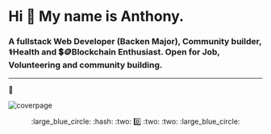# Hi 👋  My name is Anthony.

### A fullstack Web Developer (Backen Major), Community builder,    :medical_symbol:Health and :heavy_dollar_sign::coin:Blockchain Enthusiast. Open for Job, Volunteering and community building.

<hr>
📌

![coverpage](https://raw.githubusercontent.com/Tony-smile/portfolio/master/images/likndncover.png "coverpage")

<center>:large_blue_circle:   :hash:  :two:  0️⃣   :two: :two: :large_blue_circle: </center>
<!--
**Tony-smile/Tony-smile** is a ✨ _special_ ✨ repository because its `README.md` (this file) appears on your GitHub profile.

Here are some ideas to get you started:

- 🔭 I’m currently working on ...
- 🌱 I’m currently learning ...
- 👯 I’m looking to collaborate on ...
- 🤔 I’m looking for help with ...
- 💬 Ask me about ...
- 📫 How to reach me: ...
- 😄 Pronouns: ...
- ⚡ Fun fact: ...
-->
:dart::traffic_light:Goal-oriented and highly motivated penultimate :pill:👍:syringe::stethoscope: student passionate about back-end engineering. Highly motivated about website and application development and currently a member of @Google Developer Student Clubs (GDSC) UNN.
<hr>
 💻I'm  recently on @Zuri Scholarship. learning Full-stack Development.

 :gemini:I'm also an active member of numerous developer communities like @Techniverse, @Ingressive For Good, @DevCareer Africa, @Zuri, @BlockChain UNN.
<hr>
🌍 I'm based in Enugu, Enugu State,     :nigeria:Nigeria.

📧You can contact me at anthonyugwuja.dev@gmail.com.
<hr>
:handshake: I'm open to collaborating on HTML, CSS, JavaScript (:atom_symbol:React and :blue_heart:Nodejs) and :yellow_heart:Python(Django) projects:infinity:!